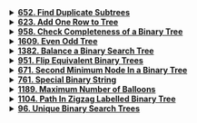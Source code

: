 <details>
<summary><strong><a href = "https://leetcode.com/problems/find-duplicate-subtrees/description/">652. Find Duplicate Subtrees</a></strong></summary>

```
/**
 * Definition for a binary tree node.
 * struct TreeNode {
 *     int val;
 *     TreeNode *left;
 *     TreeNode *right;
 *     TreeNode() : val(0), left(nullptr), right(nullptr) {}
 *     TreeNode(int x) : val(x), left(nullptr), right(nullptr) {}
 *     TreeNode(int x, TreeNode *left, TreeNode *right) : val(x), left(left), right(right) {}
 * };
 */
class Solution {
private:
    vector<pair<TreeNode*, vector<int>>> treeStructures;

    void traverseAndCollect(TreeNode* node, vector<int>& values) {
        if (!node) {
            values.push_back(-201); // Special marker for null nodes
            return;
        }

        values.push_back(node->val);
        traverseAndCollect(node->left, values);
        traverseAndCollect(node->right, values);
    }
    
    void exploreTree(TreeNode* node) {
        if (!node)
            return;

        vector<int> values;
        traverseAndCollect(node, values);
        treeStructures.push_back({node, values});
        exploreTree(node->left);
        exploreTree(node->right);
    }

public:
    vector<TreeNode*> findDuplicateSubtrees(TreeNode* root) {
        exploreTree(root);

        vector<TreeNode*> duplicates;
        set<vector<int>> seen;

        for (int i = 0; i < treeStructures.size(); i++) {
            for (int j = i + 1; j < treeStructures.size(); j++) {
                if (treeStructures[i].second == treeStructures[j].second && seen.find(treeStructures[i].second) == seen.end()) {
                    duplicates.push_back(treeStructures[i].first);
                    seen.insert(treeStructures[i].second);
                    break;
                }
            }
        }

        return duplicates;
    }
};
```
</details>

<details>
<summary><strong><a href = "https://leetcode.com/problems/add-one-row-to-tree/description/">623. Add One Row to Tree</a></strong></summary>

```
/**
 * Definition for a binary tree node.
 * struct TreeNode {
 *     int val;
 *     TreeNode *left;
 *     TreeNode *right;
 *     TreeNode() : val(0), left(nullptr), right(nullptr) {}
 *     TreeNode(int x) : val(x), left(nullptr), right(nullptr) {}
 *     TreeNode(int x, TreeNode *left, TreeNode *right) : val(x), left(left), right(right) {}
 * };
 */

class Solution {
public:
    void dfs(TreeNode* root, int currentDepth, int targetDepth, int val) {
        if (root == nullptr) return;

        // Check if the current depth is the one just above the target depth
        if (currentDepth == targetDepth - 1) {
            TreeNode* leftSubTree = root->left;
            TreeNode* rightSubTree = root->right;

            // Create new nodes to be inserted
            TreeNode* leftNewNode = new TreeNode(val);
            TreeNode* rightNewNode = new TreeNode(val);

            // Insert the new nodes
            root->left = leftNewNode;
            root->right = rightNewNode;

            // Attach the original subtrees to the new nodes
            leftNewNode->left = leftSubTree;
            rightNewNode->right = rightSubTree;

            return;
        }

        // Continue to traverse the tree
        dfs(root->left, currentDepth + 1, targetDepth, val);
        dfs(root->right, currentDepth + 1, targetDepth, val);
    }

    TreeNode* addOneRow(TreeNode* root, int val, int depth) {
        // Special case: if the new row needs to be added at the root
        if (depth == 1) {
            TreeNode* newNode = new TreeNode(val);
            newNode->left = root;
            return newNode;
        }

        // Use DFS to add the row at the correct depth
        dfs(root, 1, depth, val);
        return root;
    }
};
```
</details>

<details>
<summary><strong><a href = "https://leetcode.com/problems/check-completeness-of-a-binary-tree/description/">958. Check Completeness of a Binary Tree</a></strong></summary>

```
/**
 * Definition for a binary tree node.
 * struct TreeNode {
 *     int val;
 *     TreeNode *left;
 *     TreeNode *right;
 *     TreeNode() : val(0), left(nullptr), right(nullptr) {}
 *     TreeNode(int x) : val(x), left(nullptr), right(nullptr) {}
 *     TreeNode(int x, TreeNode *left, TreeNode *right) : val(x), left(left), right(right) {}
 * };
 */
class Solution {
public:
    bool isCompleteTree(TreeNode* root) {
        queue<TreeNode*> q;
        if(!root){return false;}
        q.push(root);
        bool end = false;
        while(!q.empty()){
            TreeNode* current = q.front();
            q.pop();
            if(current->left){
                if(end){return false;}
                q.push(current->left);
            }
            else{end = true;}
            if(current->right){
                if(end){return false;}
                q.push(current->right);
            }
            else{end = true;}
        }
        return true;
    }
};
```
</details>

<details>
<summary><strong><a href = "https://leetcode.com/problems/even-odd-tree/description/">1609. Even Odd Tree</a></strong></summary>

```
/**
 * Definition for a binary tree node.
 * struct TreeNode {
 *     int val;
 *     TreeNode *left;
 *     TreeNode *right;
 *     TreeNode() : val(0), left(nullptr), right(nullptr) {}
 *     TreeNode(int x) : val(x), left(nullptr), right(nullptr) {}
 *     TreeNode(int x, TreeNode *left, TreeNode *right) : val(x), left(left), right(right) {}
 * };
 */
class Solution {
public:
    bool isEvenOddTree(TreeNode* root) {
        if(root==NULL) return false;
        queue<TreeNode*> q;
        q.push(root);
        int c=0;
        while(!q.empty()){
            int size = q.size();
            vector<int> check;
            for(int i=0;i<size;i++){
                TreeNode* node = q.front();
                q.pop();
                if(c%2!=0&&node->val%2!=0) return false;
                if(c%2==0&&node->val%2==0) return false;
                check.push_back(node->val);
                if(node->left!=NULL) q.push(node->left);
                if(node->right!=NULL) q.push(node->right);
            }
            if(c%2==0){
                for(int i=0;i<check.size()-1;i++){
                    if(check[i]>=check[i+1]) return false;
                }
            }
            else{
                for(int i=0;i<check.size()-1;i++){
                    if(check[i]<=check[i+1]) return false;
                }
            }
            c++;
        }
        return true;
    }
};
```
</details>

<details>
<summary><strong><a href = "https://leetcode.com/problems/balance-a-binary-search-tree/description/">1382. Balance a Binary Search Tree</a></strong></summary>

```
class Solution {
public:
    // Vector to store the values of nodes in sorted order
    vector<int> nums;
    
    //  function to perform inorder traversal and store the values in the vector
    void inorderTraversal(TreeNode* root) {
        if (!root) return;
        inorderTraversal(root->left);  
        nums.push_back(root->val);     
        inorderTraversal(root->right); 
    }

    // function to convert a sorted array to a balanced BST
    TreeNode* sortedArrayToBST(int start, int end) {
        if (start > end) return nullptr;  // Base case: no elements to construct the subtree
        int mid = start + (end - start) / 2;  // Find the middle element
        TreeNode* node = new TreeNode(nums[mid]);  // Create a new node with the middle element
        node->left = sortedArrayToBST(start, mid - 1);  // Recursively construct the left subtree
        node->right = sortedArrayToBST(mid + 1, end);   // Recursively construct the right subtree
        return node;  // Return the constructed subtree
    }
    
    
    TreeNode* balanceBST(TreeNode* root) {
        inorderTraversal(root);  // Step 1: Perform inorder traversal to get sorted node values
        return sortedArrayToBST(0, nums.size() - 1);  // Step 2: Construct a balanced BST from the sorted values
    }
};
```
</details>

<details>
<summary><strong><a href = "https://leetcode.com/problems/flip-equivalent-binary-trees/description/">951. Flip Equivalent Binary Trees</a></strong></summary>

```
/**
 * Definition for a binary tree node.
 * struct TreeNode {
 *     int val;
 *     TreeNode *left;
 *     TreeNode *right;
 *     TreeNode() : val(0), left(nullptr), right(nullptr) {}
 *     TreeNode(int x) : val(x), left(nullptr), right(nullptr) {}
 *     TreeNode(int x, TreeNode *left, TreeNode *right) : val(x), left(left), right(right) {}
 * };
 */
class Solution {
    bool f(TreeNode* root1, TreeNode* root2){
        if(root1==NULL && root2!=NULL)
            return false;
        if(root2==NULL && root1!=NULL)
            return false;
        if(root1==NULL && root2==NULL)
            return true;

        if(root1->val!=root2->val)
        return false;

        bool a=f(root1->left,root2->left);
        bool b=f(root1->right,root2->right);
        bool c=f(root1->left,root2->right);
        bool d=f(root1->right,root2->left);
        return (c&&d) || (a&&b);

    }
public:
    bool flipEquiv(TreeNode* root1, TreeNode* root2) {
        return f(root1,root2);
    }
};
```
</details>

<details>
<summary><strong><a href = "https://leetcode.com/problems/second-minimum-node-in-a-binary-tree/description/">671. Second Minimum Node In a Binary Tree</a></strong></summary>

```
/**
 * Definition for a binary tree node.
 * struct TreeNode {
 *     int val;
 *     TreeNode *left;
 *     TreeNode *right;
 *     TreeNode() : val(0), left(nullptr), right(nullptr) {}
 *     TreeNode(int x) : val(x), left(nullptr), right(nullptr) {}
 *     TreeNode(int x, TreeNode *left, TreeNode *right) : val(x), left(left), right(right) {}
 * };
 */
class Solution {
public:
void inorder(TreeNode* root, set<int>& unique_vals) {
        if (root == nullptr) return;
        
        inorder(root->left, unique_vals);
        unique_vals.insert(root->val);
        inorder(root->right, unique_vals);
    }
    int findSecondMinimumValue(TreeNode* root) {
     set<int> unique_vals;
        inorder(root, unique_vals);
        
        // If there are less than 2 unique values, return -1
        if (unique_vals.size() < 2) return -1;
        
        // Return the second smallest element
        auto it = unique_vals.begin();
        ++it; // Move iterator to the second element
        return *it;
    }
};
```
</details>

<details>
<summary><strong><a href = "https://leetcode.com/problems/special-binary-string/description/">761. Special Binary String</a></strong></summary>

```
class Solution {
public:
    string makeLargestSpecial(string s) {
        if(s.length()==0)
            return ""; //return null string if size is zero

        vector<string> ans; //list to store all current special substrings
        int count=0,i=0; //keep track of special substring starting index using "i" and 
                         //"count" to keep the track of special substring is over or not

        for(int j=0;j<s.size();j++){
            if(s[j] == '1')
                count++;
            else
                count--;
            if(count==0){
                //call recursively using mid special substring
                ans.push_back('1' + makeLargestSpecial(s.substr(i+1,j-i-1)) + '0');
                i = j+1;
            }
        }
        //sort current substring stored list to fulfill the question demand
        sort(ans.begin(),ans.end(),greater<string>());
        string finalString = "";
        for(i=0;i<ans.size();i++){
            finalString += ans[i];
        }
        return finalString;
    }
};
```
</details>

<details>
<summary><strong><a href = "https://leetcode.com/problems/maximum-number-of-balloons/description/">1189. Maximum Number of Balloons</a></strong></summary>

```
class Solution {
public:
    int maxNumberOfBalloons(string text) {
        unordered_map<char,int>freq;
        int count=0;
        for(char c : text)
            freq[c]++;

         int minfreq=min({freq['b'],freq['a'],freq['l']/2,freq['o']/2,freq['n']});

         return minfreq;
    }
};
```
</details>

<details>
<summary><strong><a href = "https://leetcode.com/problems/path-in-zigzag-labelled-binary-tree/description/">1104. Path In Zigzag Labelled Binary Tree</a></strong></summary>

```
class Solution {
public:
    vector<int> pathInZigZagTree(int label) {
        int level = 0, a = label;
        while(a > 0){
            a /= 2;
            level++;
        }
        vector<int> ans(level);
        ans[level - 1] = label;
        for(int i = level - 1 ; i > 0 ; i--){
            // To find biggest value in prev level 
            int maxi = pow(2,i) - 1;
            // To find smallest value in prev level
            int mini = pow(2,i-1);
            int parent = maxi + mini - label/2;
            ans[i - 1] = parent;
            label = parent;
        }
        return ans;
    }
};
```
</details>

<details>
<summary><strong><a href = "https://leetcode.com/problems/unique-binary-search-trees/description/">96. Unique Binary Search Trees</a></strong></summary>

```
class Solution {
public:
    int numTrees(int n) {
        vector<int> dp(n+1, 0);
        dp[0] = 1;

        for (int i = 1; i <= n; i++) {
            for (int left = 0; left < i; left++) {
                int right = i - left - 1;
                dp[i] += dp[left] * dp[right];
            }
        }
        return dp[n];
    }
};
```
</details>